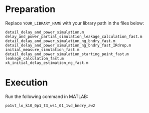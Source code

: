 # Preparation

Replace `YOUR_LIBRARY_NAME` with your library path in the files below:

    detail_delay_and_power_simulation.m
    delay_and_power_partial_simulation_leakage_calculation_fast.m
    detail_delay_and_power_simulation_ng_bndry_fast.m
    detail_delay_and_power_simulation_ng_bndry_fast_IRdrop.m
    initial_measure_simulation_fast.m
    detail_delay_and_power_simulation_starting_point_fast.m
    leakage_calculation_fast.m
    xk_initial_delay_estimation_ng_fast.m


# Execution

Run the following command in MATLAB:

    po1vt_lo_k10_0p1_t3_ws1_01_1vd_bndry_aw2

